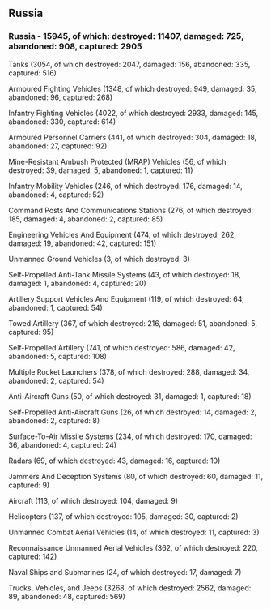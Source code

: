 
 
 ## Russia
 
 ### Russia - 15945, of which: destroyed: 11407, damaged: 725, abandoned: 908, captured: 2905

 

 

 Tanks (3054, of which destroyed: 2047, damaged: 156, abandoned: 335, captured: 516)

 Armoured Fighting Vehicles (1348, of which destroyed: 949, damaged: 35, abandoned: 96, captured: 268)

 Infantry Fighting Vehicles (4022, of which destroyed: 2933, damaged: 145, abandoned: 330, captured: 614)

 Armoured Personnel Carriers (441, of which destroyed: 304, damaged: 18, abandoned: 27, captured: 92)

 Mine-Resistant Ambush Protected (MRAP) Vehicles (56, of which destroyed: 39, damaged: 5, abandoned: 1, captured: 11)

 Infantry Mobility Vehicles (246, of which destroyed: 176, damaged: 14, abandoned: 4, captured: 52)

 Command Posts And Communications Stations (276, of which destroyed: 185, damaged: 4, abandoned: 2, captured: 85)

 Engineering Vehicles And Equipment (474, of which destroyed: 262, damaged: 19, abandoned: 42, captured: 151)

 Unmanned Ground Vehicles (3, of which destroyed: 3)

 Self-Propelled Anti-Tank Missile Systems (43, of which destroyed: 18, damaged: 1, abandoned: 4, captured: 20)

 Artillery Support Vehicles And Equipment (119, of which destroyed: 64, abandoned: 1, captured: 54)

 Towed Artillery (367, of which destroyed: 216, damaged: 51, abandoned: 5, captured: 95)

 Self-Propelled Artillery (741, of which destroyed: 586, damaged: 42, abandoned: 5, captured: 108)

 Multiple Rocket Launchers (378, of which destroyed: 288, damaged: 34, abandoned: 2, captured: 54)

 Anti-Aircraft Guns (50, of which destroyed: 31, damaged: 1, captured: 18)

 Self-Propelled Anti-Aircraft Guns (26, of which destroyed: 14, damaged: 2, abandoned: 2, captured: 8)

 Surface-To-Air Missile Systems (234, of which destroyed: 170, damaged: 36, abandoned: 4, captured: 24)

 Radars (69, of which destroyed: 43, damaged: 16, captured: 10)

 Jammers And Deception Systems (80, of which destroyed: 60, damaged: 11, captured: 9)

 Aircraft (113, of which destroyed: 104, damaged: 9)

 Helicopters (137, of which destroyed: 105, damaged: 30, captured: 2)

 Unmanned Combat Aerial Vehicles (14, of which destroyed: 11, captured: 3)

 Reconnaissance Unmanned Aerial Vehicles (362, of which destroyed: 220, captured: 142)

 Naval Ships and Submarines (24, of which destroyed: 17, damaged: 7)

 Trucks, Vehicles, and Jeeps (3268, of which destroyed: 2562, damaged: 89, abandoned: 48, captured: 569)

